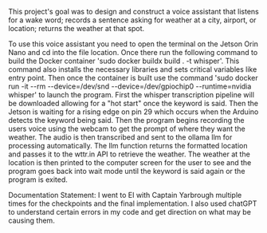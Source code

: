 This project's goal was to design and construct a voice assistant that listens for a wake word; records a 
sentence asking for weather at a city, airport, or location; returns the weather at that spot.

To use this voice assistant you need to open the terminal on the Jetson Orin Nano and cd into the file location. Once there run the following command to 
build the Docker container 'sudo docker buildx build . -t whisper'. This command also installs the necessary libraries and sets critical variables like entry point. Then 
once the container is built use the command 'sudo docker run -it --rm --device=/dev/snd --device=/dev/gpiochip0 --runtime=nvidia whisper' to launch the program. 
First the whisper transcription pipeline will be downloaded allowing for a "hot start" once the keyword is said. Then the Jetson is waiting for a rising edge on
pin 29 which occurs when the Arduino detects the keyword being said. Then the program begins recording the users voice using the webcam to get the prompt of where they want the weather.
The audio is then transcribed and sent to the ollama llm for processing automatically. The llm function returns the formatted location and passes it to the wttr.in API to retrieve the weather.
The weather at the location is then printed to the computer screen for the user to see and the program goes back into wait mode until the keyword is said again or the program is exited.

Documentation Statement:
I went to EI with Captain Yarbrough multiple times for the checkpoints and the final implementation. I also used chatGPT to understand certain errors in my code and get direction on what may be causing them.
